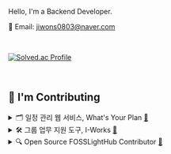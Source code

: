 Hello, I'm a Backend Developer.


📧 Email: [jiwons0803@naver.com](mailto:jiwons0803@naver.com)

<br/>

[![Solved.ac Profile](http://mazassumnida.wtf/api/v2/generate_badge?boj=besk0803)](https://solved.ac/besk0803/)

<br/>


## 🔨 I'm Contributing

<details>
  <summary> 🗂 일정 관리 웹 서비스, What's Your Plan <a href="https://github.com/What-s-Your-Plan/wypl-backend">🔗</a></summary> 

  - **DB 설계**: [Link](https://www.erdcloud.com/d/QfQeBWwGH86EKjJZB)  
  - **성능 데이터 모델링을 통한 DML 성능 개선**: [Link](https://github.com/What-s-Your-Plan/wypl-backend/pull/25)  
  - **Blue/Green 무중단 배포 도입**: [Link](https://github.com/jiwon83/devops/blob/main/in-project/script/non-stop-deploy.sh)
</details>

<details>
  <summary>🛠 그룹 업무 지원 도구, I-Works <a href="https://github.com/jiwon83/I-Works">🔗</a></summary>

  - **DB 설계**: [Link](https://www.erdcloud.com/d/pY4M2hzmqgeDSs7hd)  
  - **할일 조회 기능 N+1 이슈 해결 및 쿼리 튜닝으로 65% 성능 개선**  
  - **사용자 정의 애노테이션을 사용한 날짜 입력 유효성 검증 처리**
</details>

<details>
  <summary>🔍 Open Source FOSSLightHub Contributor <a href="https://github.com/fosslight/fosslight">🔗</a></summary>

  - **검색 기능에서 ‘취약점 점수’ 검색 조건 추가**: [Link](https://github.com/fosslight/fosslight/pull/983)  
  - **관리자 기능에서 사용자 구분 정보 변경 시 메일 발송 로직 구현**: [Link](https://github.com/fosslight/fosslight/pull/1006)
</details>


<br/>




<!-- ### This is my projects -->

<!-- [![Readme Card](https://github-readme-stats.vercel.app/api/pin/?username=jiwon83&repo=Group-Buying-Flatform-Grobing)](https://github.com/jiwon83/Group-Buying-Flatform-Grobing)

[![Readme Card](https://github-readme-stats.vercel.app/api/pin/?repo=ALLBACK-2022)](https://github.com/ALLBACK-2022)


[![Readme Card](https://github-readme-stats.vercel.app/api/pin/?username=jiwon83&repo=WithMe_Hobby-Matching-Platform)](https://github.com/jiwon83/WithMe_Hobby-Matching-Platform)
 -->

